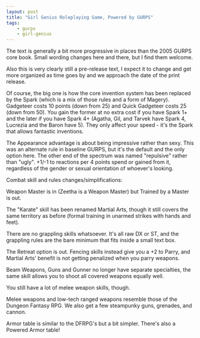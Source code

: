```yaml
---
layout: post
title: "Girl Genius Roleplaying Game, Powered by GURPS"
tags:
    - gurps
    - girl-genius
---
```


The text is generally a bit more progressive in places than the 2005 GURPS core
book. Small wording changes here and there, but I find them welcome.

Also this is very clearly still a pre-release text, I expect it to change and
get more organized as time goes by and we approach the date of the print
release.

Of course, the big one is how the core invention system has been replaced by the
Spark (which is a mix of those rules and a form of Magery). Gadgeteer costs 10
points (down from 25) and Quick Gadgeteer costs 25 (down from 50). You gain the
former at no extra cost if you have Spark 1+ and the later if you have Spark 4+
(Agatha, Gil, and Tarvek have Spark 4, Lucrezia and the Baron have 5). They only
affect your speed - it's the Spark that allows fantastic inventions.

The Appearance advantage is about being impressive rather than sexy. This was an
alternate rule in baseline GURPS, but it's the default and the only option
here. The other end of the spectrum was named "repulsive" rather than
"ugly". +1/-1 to reactions per 4 points spend or gained from it, regardless of
the gender or sexual orientation of whoever's looking.

Combat skill and rules changes/simplifications:

Weapon Master is in (Zeetha is a Weapon Master) but Trained by a Master is out.

The "Karate" skill has been renamed Martial Arts, though it still covers the
same territory as before (formal training in unarmed strikes with hands and
feet).

There are no grappling skills whatsoever. It's all raw DX or ST, and the
grappling rules are the bare minimum that fits inside a small text box.

The Retreat option is out. Fencing skills instead give you a +2 to Parry, and
Martial Arts' benefit is not getting penalized when you parry weapons.

Beam Weapons, Guns and Gunner no longer have separate specialties, the same
skill allows you to shoot all covered weapons equally well.

You still have a lot of melee weapon skills, though.

Melee weapons and low-tech ranged weapons resemble those of the Dungeon Fantasy
RPG. We also get a few steampunky guns, grenades, and cannon.

Armor table is similar to the DFRPG's but a bit simpler. There's also a Powered
Armor table!
